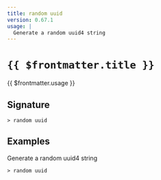 ```yaml
---
title: random uuid
version: 0.67.1
usage: |
  Generate a random uuid4 string
---
```


# <code>{{ $frontmatter.title }}</code>

<div style='white-space: pre-wrap;'>{{ $frontmatter.usage }}</div>

## Signature

```> random uuid ```

## Examples

Generate a random uuid4 string
```shell
> random uuid
```
